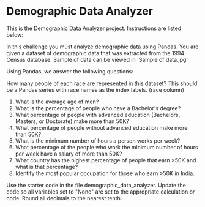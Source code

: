 # Demographic Data Analyzer

This is the Demographic Data Analyzer project. Instructions are listed below:

In this challenge you must analyze demographic data using Pandas. You are given a dataset of demographic data that was extracted from the 1994 Census database. Sample of data can be viewed in 'Sample of data.jpg'

Using Pandas, we answer the following questions:

How many people of each race are represented in this dataset? This should be a Pandas series with race names as the index labels. (race column)
1) What is the average age of men?
2) What is the percentage of people who have a Bachelor's degree?
3) What percentage of people with advanced education (Bachelors, Masters, or Doctorate) make more than 50K?
4) What percentage of people without advanced education make more than 50K?
5) What is the minimum number of hours a person works per week?
6) What percentage of the people who work the minimum number of hours per week have a salary of more than 50K?
7) What country has the highest percentage of people that earn >50K and what is that percentage?
8) Identify the most popular occupation for those who earn >50K in India.

Use the starter code in the file demographic_data_analyzer. Update the code so all variables set to "None" are set to the appropriate calculation or code. Round all decimals to the nearest tenth.